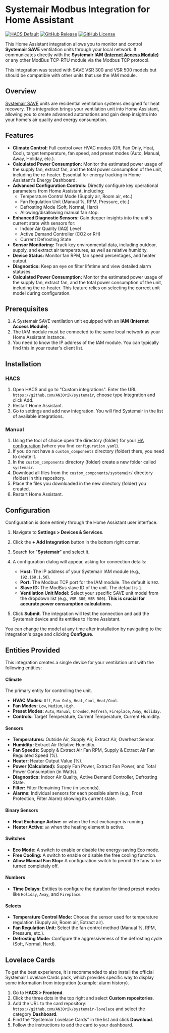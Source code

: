 # Systemair Modbus Integration for Home Assistant

[![HACS Default](https://img.shields.io/badge/HACS-Default-blue.svg?style=for-the-badge)](https://github.com/hacs/integration)
[![GitHub Release](https://img.shields.io/github/v/release/AN3Orik/systemair?style=for-the-badge)](https://github.com/AN3Orik/systemair/releases)
[![GitHub License](https://img.shields.io/github/license/AN3Orik/systemair?style=for-the-badge)](https://github.com/AN3Orik/systemair/blob/main/LICENSE)

This Home Assistant integration allows you to monitor and control **Systemair SAVE** ventilation units through your local network. It communicates directly with the **Systemair IAM ([Internet Access Module](https://www.systemair.com/en-gb/p/internet-access-module-iam-110534))** or any other ModBus TCP-RTU module via the Modbus TCP protocol.

This integration was tested with SAVE VSR 300 and VSR 500 models but should be compatible with other units that use the IAM module.

## Overview

[Systemair SAVE](https://www.systemair.com/en-gb/products/residential-ventilation-systems/air-handling-units/save) units are residential ventilation systems designed for heat recovery. This integration brings your ventilation unit into Home Assistant, allowing you to create advanced automations and gain deep insights into your home's air quality and energy consumption.

## Features

*   **Climate Control:** Full control over HVAC modes (Off, Fan Only, Heat, Cool), target temperature, fan speed, and preset modes (Auto, Manual, Away, Holiday, etc.).
*   **Calculated Power Consumption:** Monitor the estimated power usage of the supply fan, extract fan, and the total power consumption of the unit, including the re-heater. Essential for energy tracking in Home Assistant's Energy Dashboard.
*   **Advanced Configuration Controls:** Directly configure key operational parameters from Home Assistant, including:
    *   Temperature Control Mode (Supply air, Room air, etc.)
    *   Fan Regulation Unit (Manual %, RPM, Pressure, etc.)
    *   Defrosting Mode (Soft, Normal, Hard)
    *   Allowing/disallowing manual fan stop.
*   **Enhanced Diagnostic Sensors:** Gain deeper insights into the unit's current state with sensors for:
    *   Indoor Air Quality (IAQ) Level
    *   Active Demand Controller (CO2 or RH)
    *   Current Defrosting State
*   **Sensor Monitoring:** Track key environmental data, including outdoor, supply, and extract air temperatures, as well as relative humidity.
*   **Device Status:** Monitor fan RPM, fan speed percentages, and heater output.
*   **Diagnostics:** Keep an eye on filter lifetime and view detailed alarm statuses.
*   **Calculated Power Consumption:** Monitor the estimated power usage of the supply fan, extract fan, and the total power consumption of the unit, including the re-heater. This feature relies on selecting the correct unit model during configuration. 

## Prerequisites

1.  A Systemair SAVE ventilation unit equipped with an **IAM (Internet Access Module)**.
2.  The IAM module must be connected to the same local network as your Home Assistant instance.
3.  You need to know the IP address of the IAM module. You can typically find this in your router's client list.

## Installation

### HACS

1.  Open HACS and go to "Custom integrations". Enter the URL `https://github.com/AN3Orik/systemair`, choose type Integration and click Add.
2.  Restart Home Assistant.
3.  Go to settings and add new integration. You will find Systemair in the list of available integrations.

### Manual

1.  Using the tool of choice open the directory (folder) for your [HA configuration](https://www.home-assistant.io/docs/configuration/) (where you find `configuration.yaml`).
2.  If you do not have a `custom_components` directory (folder) there, you need to create it.
3.  In the `custom_components` directory (folder) create a new folder called `systemair`.
4.  Download all files from the `custom_components/systemair/` directory (folder) in this repository.
5.  Place the files you downloaded in the new directory (folder) you created.
6.  Restart Home Assistant.

## Configuration

Configuration is done entirely through the Home Assistant user interface.

1.  Navigate to **Settings > Devices & Services**.
2.  Click the **+ Add Integration** button in the bottom right corner.
3.  Search for "**Systemair**" and select it.
4.  A configuration dialog will appear, asking for connection details:

    *   **Host:** The IP address of your Systemair IAM module (e.g., `192.168.1.50`).
    *   **Port:** The Modbus TCP port for the IAM module. The default is `502`.
    *   **Slave ID:** The ModBus slave ID of the unit. The default is `1`.
    *   **Ventilation Unit Model:** Select your specific SAVE unit model from the dropdown list (e.g., `VSR 300`, `VSR 500`). **This is crucial for accurate power consumption calculations.**

5.  Click **Submit**. The integration will test the connection and add the Systemair device and its entities to Home Assistant.

You can change the model at any time after installation by navigating to the integration's page and clicking **Configure**.

## Entities Provided

This integration creates a single device for your ventilation unit with the following entities:

#### Climate

The primary entity for controlling the unit.

*   **HVAC Modes:** `Off`, `Fan Only`, `Heat`, `Cool`, `Heat/Cool`.
*   **Fan Modes:** `Low`, `Medium`, `High`.
*   **Preset Modes:** `Auto`, `Manual`, `Crowded`, `Refresh`, `Fireplace`, `Away`, `Holiday`.
*   **Controls:** Target Temperature, Current Temperature, Current Humidity.

#### Sensors

*   **Temperatures:** Outside Air, Supply Air, Extract Air, Overheat Sensor.
*   **Humidity:** Extract Air Relative Humidity.
*   **Fan Speeds:** Supply & Extract Air Fan RPM, Supply & Extract Air Fan Regulated Speed (%).
*   **Heater:** Heater Output Value (%).
*   **Power (Calculated):** Supply Fan Power, Extract Fan Power, and Total Power Consumption (in Watts).
*   **Diagnostics:** Indoor Air Quality, Active Demand Controller, Defrosting State.
*   **Filter:** Filter Remaining Time (in seconds).
*   **Alarms:** Individual sensors for each possible alarm (e.g., Frost Protection, Filter Alarm) showing its current state.

#### Binary Sensors

*   **Heat Exchange Active:** `on` when the heat exchanger is running.
*   **Heater Active:** `on` when the heating element is active.

#### Switches

*   **Eco Mode:** A switch to enable or disable the energy-saving Eco mode.
*   **Free Cooling:** A switch to enable or disable the free cooling function.
*   **Allow Manual Fan Stop:** A configuration switch to permit the fans to be turned completely off.

#### Numbers

*   **Time Delays:** Entities to configure the duration for timed preset modes like `Holiday`, `Away`, and `Fireplace`.

#### Selects

*   **Temperature Control Mode:** Choose the sensor used for temperature regulation (Supply air, Room air, Extract air).
*   **Fan Regulation Unit:** Select the fan control method (Manual %, RPM, Pressure, etc.).
*   **Defrosting Mode:** Configure the aggressiveness of the defrosting cycle (Soft, Normal, Hard).

## Lovelace Cards

To get the best experience, it is recommended to also install the official Systemair Lovelace Cards pack, which provides specific way to display some information from integration (example: alarm history).

1.  Go to **HACS > Frontend**.
2.  Click the three dots in the top right and select **Custom repositories**.
3.  Add the URL to the card repository: `https://github.com/AN3Orik/systemair-lovelace` and select the category **Dashboard**.
4.  Find the "Systemair Lovelace Cards" in the list and click **Download**.
5.  Follow the instructions to add the card to your dashboard.

